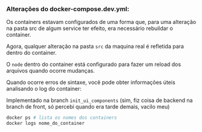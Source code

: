 ### Alterações do docker-compose.dev.yml:

Os containers estavam configurados de uma forma que, para uma alteração na pasta
src de algum service ter efeito, era necessário rebuildar o container.

Agora, qualquer alteração na pasta `src` da maquina real é refletida para dentro do container.

O `node` dentro do container está configurado para fazer um reload dos arquivos quando ocorre mudanças.

Quando ocorre erros de sintaxe, você pode obter informações úteis analisando o log do container:

Implementado na branch `init_ui_components` (sim, fiz coisa de backend na branch de front, só percebi quando era tarde demais, vacilo meu)

```bash
docker ps # lista os nomes dos containers
docker logs nome_do_container
```